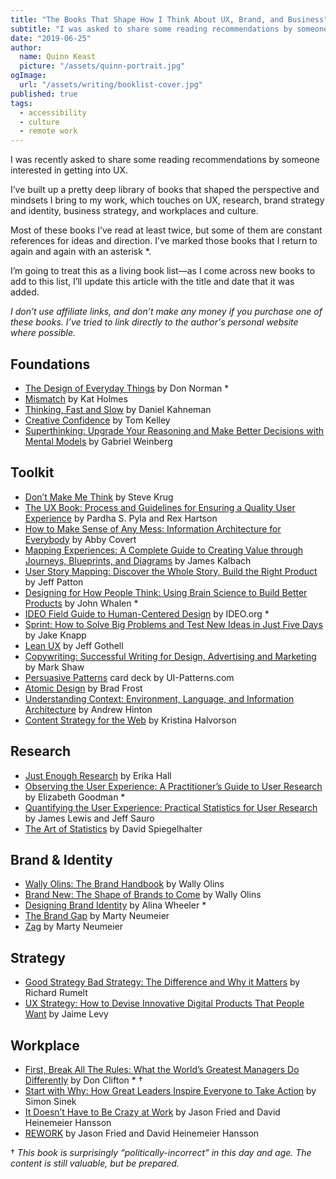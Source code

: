 ```yaml
---
title: "The Books That Shape How I Think About UX, Brand, and Business"
subtitle: "I was asked to share some reading recommendations by someone interested in getting into UX. Here’s my personal book list that shapes how I think about UX, brand, and business."
date: "2019-06-25"
author:
  name: Quinn Keast
  picture: "/assets/quinn-portrait.jpg"
ogImage:
  url: "/assets/writing/booklist-cover.jpg"
published: true
tags:
  - accessibility
  - culture
  - remote work
---
```


I was recently asked to share some reading recommendations by someone interested in getting into UX.

I’ve built up a pretty deep library of books that shaped the perspective and mindsets I bring to my work, which touches on UX, research, brand strategy and identity, business strategy, and workplaces and culture.

Most of these books I’ve read at least twice, but some of them are constant references for ideas and direction. I’ve marked those books that I return to again and again with an asterisk \*.

I’m going to treat this as a living book list—as I come across new books to add to this list, I’ll update this article with the title and date that it was added.

_I don’t use affiliate links, and don’t make any money if you purchase one of these books. I’ve tried to link directly to the author's personal website where possible._

## Foundations

- [The Design of Everyday Things](https://mitpress.mit.edu/books/design-everyday-things) by Don Norman \*
- [Mismatch](https://mitpress.mit.edu/books/mismatch) by Kat Holmes
- [Thinking, Fast and Slow](https://us.macmillan.com/books/9780374533557) by Daniel Kahneman
- [Creative Confidence](https://www.creativeconfidence.com/) by Tom Kelley
- [Superthinking: Upgrade Your Reasoning and Make Better Decisions with Mental Models](https://superthinking.com/) by Gabriel Weinberg

## Toolkit

- [Don’t Make Me Think](http://sensible.com/dmmt.html) by Steve Krug
- [The UX Book: Process and Guidelines for Ensuring a Quality User Experience](https://www.theuxbook.net/) by Pardha S. Pyla and Rex Hartson
- [How to Make Sense of Any Mess: Information Architecture for Everybody](http://www.howtomakesenseofanymess.com/) by Abby Covert
- [Mapping Experiences: A Complete Guide to Creating Value through Journeys, Blueprints, and Diagrams](https://experiencinginformation.com/mapping-experiences/) by James Kalbach
- [User Story Mapping: Discover the Whole Story, Build the Right Product](https://www.jpattonassociates.com/user-story-mapping/) by Jeff Patton
- [Designing for How People Think: Using Brain Science to Build Better Products](http://shop.oreilly.com/product/0636920077916.do) by John Whalen \*
- [IDEO Field Guide to Human-Centered Design](http://www.designkit.org/resources/1) by IDEO.org \*
- [Sprint: How to Solve Big Problems and Test New Ideas in Just Five Days](https://www.thesprintbook.com/) by Jake Knapp
- [Lean UX](https://www.jeffgothelf.com/lean-ux-book/) by Jeff Gothell
- [Copywriting: Successful Writing for Design, Advertising and Marketing](https://www.laurenceking.com/product/copywriting-second-edition/) by Mark Shaw
- [Persuasive Patterns](https://shop.ui-patterns.com/product/persuasive-patterns-card-deck/) card deck by UI-Patterns.com
- [Atomic Design](http://atomicdesign.bradfrost.com/) by Brad Frost
- [Understanding Context: Environment, Language, and Information Architecture](http://www.contextbook.com/) by Andrew Hinton
- [Content Strategy for the Web](https://www.contentstrategy.com/content-strategy-for-the-web) by Kristina Halvorson

## Research

- [Just Enough Research](https://abookapart.com/products/just-enough-research) by Erika Hall
- [Observing the User Experience: A Practitioner’s Guide to User Research](https://www.sciencedirect.com/book/9780123848697/observing-the-user-experience) by Elizabeth Goodman \*
- [Quantifying the User Experience: Practical Statistics for User Research](https://www.sciencedirect.com/book/9780128023082/quantifying-the-user-experience) by James Lewis and Jeff Sauro
- [The Art of Statistics](https://www.amazon.co.uk/Art-Statistics-Learning-Pelican-Books/dp/0241398630) by David Spiegelhalter

## Brand & Identity

- [Wally Olins: The Brand Handbook](https://thamesandhudson.com/olins-the-brand-handbook-9780500514085) by Wally Olins
- [Brand New: The Shape of Brands to Come](https://thamesandhudson.com/olins-brand-new-9780500291399) by Wally Olins
- [Designing Brand Identity](https://www.designingbrandidentity.info/) by Alina Wheeler \*
- [The Brand Gap](http://www.martyneumeier.com/the-brand-gap) by Marty Neumeier
- [Zag](http://www.martyneumeier.com/zag) by Marty Neumeier

## Strategy

- [Good Strategy Bad Strategy: The Difference and Why it Matters](http://goodbadstrategy.com/) by Richard Rumelt
- [UX Strategy: How to Devise Innovative Digital Products That People Want](http://shop.oreilly.com/product/0636920032090.do) by Jaime Levy

## Workplace

- [First, Break All The Rules: What the World’s Greatest Managers Do Differently](https://www.gallup.com/press/176069/first-break-rules-world-greatest-managers-differently.aspx) by Don Clifton \* †
- [Start with Why: How Great Leaders Inspire Everyone to Take Action](https://simonsinek.com/product/start-with-why/) by Simon Sinek
- [It Doesn’t Have to Be Crazy at Work](https://basecamp.com/books/calm) by Jason Fried and David Heinemeier Hansson
- [REWORK](https://basecamp.com/books/rework) by Jason Fried and David Heinemeier Hansson

† _This book is surprisingly “politically-incorrect” in this day and age. The content is still valuable, but be prepared._
